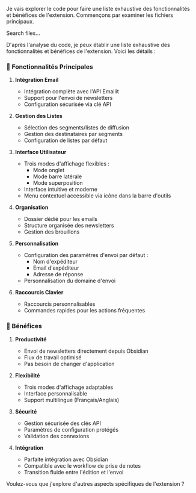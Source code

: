 Je vais explorer le code pour faire une liste exhaustive des fonctionnalités et bénéfices de l'extension. Commençons par examiner les fichiers principaux.

Search files...


D'après l'analyse du code, je peux établir une liste exhaustive des fonctionnalités et bénéfices de l'extension. Voici les détails :

### 🎯 Fonctionnalités Principales

1. **Intégration Email**
   - Intégration complète avec l'API Emailit
   - Support pour l'envoi de newsletters
   - Configuration sécurisée via clé API

2. **Gestion des Listes**
   - Sélection des segments/listes de diffusion
   - Gestion des destinataires par segments
   - Configuration de listes par défaut

3. **Interface Utilisateur**
   - Trois modes d'affichage flexibles :
     - Mode onglet
     - Mode barre latérale
     - Mode superposition
   - Interface intuitive et moderne
   - Menu contextuel accessible via icône dans la barre d'outils

4. **Organisation**
   - Dossier dédié pour les emails
   - Structure organisée des newsletters
   - Gestion des brouillons

5. **Personnalisation**
   - Configuration des paramètres d'envoi par défaut :
     - Nom d'expéditeur
     - Email d'expéditeur
     - Adresse de réponse
   - Personnalisation du domaine d'envoi

6. **Raccourcis Clavier**
   - Raccourcis personnalisables
   - Commandes rapides pour les actions fréquentes

### 💪 Bénéfices

1. **Productivité**
   - Envoi de newsletters directement depuis Obsidian
   - Flux de travail optimisé
   - Pas besoin de changer d'application

2. **Flexibilité**
   - Trois modes d'affichage adaptables
   - Interface personnalisable
   - Support multilingue (Français/Anglais)

3. **Sécurité**
   - Gestion sécurisée des clés API
   - Paramètres de configuration protégés
   - Validation des connexions

4. **Intégration**
   - Parfaite intégration avec Obsidian
   - Compatible avec le workflow de prise de notes
   - Transition fluide entre l'édition et l'envoi

Voulez-vous que j'explore d'autres aspects spécifiques de l'extension ?
